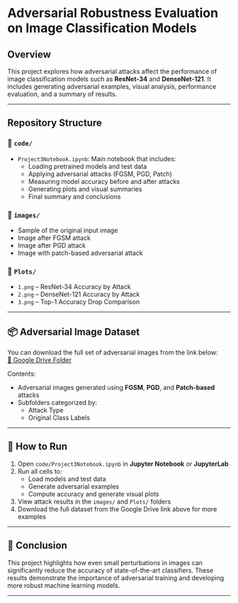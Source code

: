 # Adversarial Robustness Evaluation on Image Classification Models

## Overview
This project explores how adversarial attacks affect the performance of image classification models such as **ResNet-34** and **DenseNet-121**. It includes generating adversarial examples, visual analysis, performance evaluation, and a summary of results.

---

## Repository Structure

### 📁 `code/`
- `Project3Notebook.ipynb`: Main notebook that includes:
  - Loading pretrained models and test data
  - Applying adversarial attacks (FGSM, PGD, Patch)
  - Measuring model accuracy before and after attacks
  - Generating plots and visual summaries
  - Final summary and conclusions

### 📁 `images/`
-   Sample of the original input image  
- Image after FGSM attack  
- Image after PGD attack  
- Image with patch-based adversarial attack  

### 📁 `Plots/`
- `1.png` – ResNet-34 Accuracy by Attack  
- `2.png` – DenseNet-121 Accuracy by Attack  
- `3.png` – Top-1 Accuracy Drop Comparison  

---

## 📦 Adversarial Image Dataset

You can download the full set of adversarial images from the link below:  
[🔗 Google Drive Folder](https://drive.google.com/drive/u/0/folders/1RugxPkkJcx47wv3hybuk-pYU712bOwEg)

Contents:
- Adversarial images generated using **FGSM**, **PGD**, and **Patch-based** attacks
- Subfolders categorized by:
  - Attack Type
  - Original Class Labels

---

## 🚀 How to Run

1. Open `code/Project3Notebook.ipynb` in **Jupyter Notebook** or **JupyterLab**
2. Run all cells to:
   - Load models and test data
   - Generate adversarial examples
   - Compute accuracy and generate visual plots
3. View attack results in the `images/` and `Plots/` folders
4. Download the full dataset from the Google Drive link above for more examples

---

## 🧠 Conclusion

This project highlights how even small perturbations in images can significantly reduce the accuracy of state-of-the-art classifiers. These results demonstrate the importance of adversarial training and developing more robust machine learning models.

---
